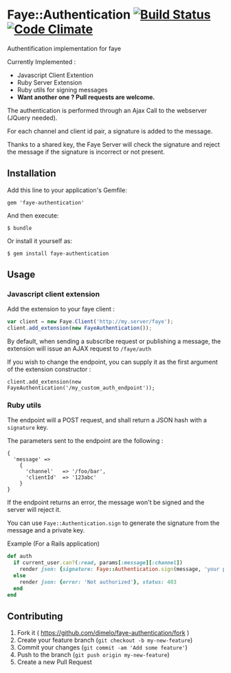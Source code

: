 # Faye::Authentication [![Build Status](https://travis-ci.org/josevalim/rails-footnotes.svg?branch=master)](https://travis-ci.org/josevalim/rails-footnotes) [![Code Climate](https://codeclimate.com/github/dimelo/faye-authentication.png)](https://codeclimate.com/github/dimelo/faye-authentication) 

Authentification implementation for faye

Currently Implemented :
  - Javascript Client Extention
  - Ruby Server Extension
  - Ruby utils for signing messages
  - **Want another one ? Pull requests are welcome.**

The authentication is performed through an Ajax Call to the webserver (JQuery needed).

For each channel and client id pair, a signature is added to the message.

Thanks to a shared key, the Faye Server will check the signature and reject the
message if the signature is incorrect or not present.

## Installation

Add this line to your application's Gemfile:

    gem 'faye-authentication'

And then execute:

    $ bundle

Or install it yourself as:

    $ gem install faye-authentication

## Usage

### Javascript client extension

Add the extension to your faye client :

````javascript
var client = new Faye.Client('http://my.server/faye');
client.add_extension(new FayeAuthentication());
````

By default, when sending a subscribe request or publishing a message, the extension
will issue an AJAX request to ``/faye/auth``

If you wish to change the endpoint, you can supply it as the first argument of the extension constructor :

    client.add_extension(new FayeAuthentication('/my_custom_auth_endpoint'));


### Ruby utils

The endpoint will a POST request, and shall return a JSON hash with a ``signature`` key.

The parameters sent to the endpoint are the following :

````
{
  'message' =>
    {
      'channel'   => '/foo/bar',
      'clientId'  => '123abc'
    }
}
````

If the endpoint returns an error, the message won't be signed and the server will reject it.

You can use ``Faye::Authentication.sign`` to generate the signature from the message and a private key.

Example (For a Rails application)

````ruby
def auth
  if current_user.can?(:read, params[:message][:channel])
    render json: {signature: Faye::Authentication.sign(message, 'your private key')}
  else
    render json: {error: 'Not authorized'}, status: 403
  end
end

````

## Contributing

1. Fork it ( https://github.com/dimelo/faye-authentication/fork )
2. Create your feature branch (`git checkout -b my-new-feature`)
3. Commit your changes (`git commit -am 'Add some feature'`)
4. Push to the branch (`git push origin my-new-feature`)
5. Create a new Pull Request
